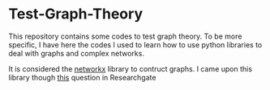 # Test-Graph-Theory
This repository contains some codes to test graph theory. To be more specific, I have here the codes I used to learn how to use python libraries to deal with graphs and complex networks.


It is considered the [networkx](https://networkx.org/) library to contruct graphs. I came upon this library though [this](https://www.researchgate.net/post/What_is_the_best_free_software_for_complex_network_analyzing_and_quering) question in Researchgate 
